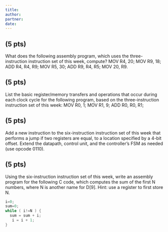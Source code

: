 ```yaml
---
title: 
author:
partner:
date:
---
```

## (5 pts)
What does the following assembly program, which uses the three-instruction instruction set of this week, compute? MOV R4, 20; MOV R9, 18; ADD R4, R4, R9;
MOV R5, 30; ADD R9, R4, R5; MOV 20, R9.

## (5 pts)
List the basic register/memory transfers and operations that occur during each clock cycle for the following program, based on the three-instruction instruction set of this week: MOV R0, 1; MOV R1, 9; ADD R0, R0, R1;

## (5 pts)
Add a new instruction to the six-instruction instruction set of this week that performs a jump if two registers are equal, to a location specified by a 4-bit offset. Extend the datapath, control unit, and the controller’s FSM as needed (use opcode 0110).

## (5 pts)
Using the six-instruction instruction set of this week, write an assembly program for the following C code, which computes the sum of the first N numbers, where N is another name for D[9]. Hint: use a register to first store N.

```c
i=0;
sum=0;
while ( i!=N ) {
  sum = sum + i;
   i = i + 1;
}
```
